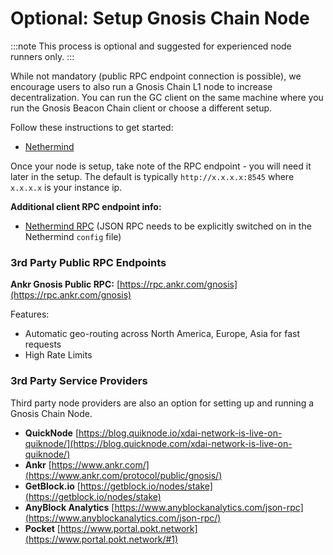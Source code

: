 ---
---

# Optional: Setup Gnosis Chain Node

:::note
This process is optional and suggested for experienced node runners only.
:::

While not mandatory (public RPC endpoint connection is possible), we encourage users to also run a Gnosis Chain L1 node to increase decentralization. You can run the GC client on the same machine where you run the Gnosis Beacon Chain client or choose a different setup.

Follow these instructions to get started:

* [Nethermind](/validators/client/nethermind-node-setup)

Once your node is setup, take note of the RPC endpoint - you will need it later in the setup. The default is typically `http://x.x.x.x:8545` where `x.x.x.x` is your instance ip.

**Additional client RPC endpoint info:**

* [Nethermind RPC](https://docs.nethermind.io/nethermind/ethereum-client/json-rpc) (JSON RPC needs to be explicitly switched on in the Nethermind `config` file)

### 3rd Party Public RPC Endpoints

**Ankr Gnosis Public RPC:** [https://rpc.ankr.com/gnosis](https://rpc.ankr.com/gnosis)

Features:

* Automatic geo-routing across North America, Europe, Asia for fast requests
* High Rate Limits

### 3rd Party Service Providers

Third party node providers are also an option for setting up and running a Gnosis Chain Node.

* **QuickNode** [https://blog.quiknode.io/xdai-network-is-live-on-quiknode/](https://blog.quicknode.com/xdai-network-is-live-on-quiknode/)
* **Ankr** [https://www.ankr.com/](https://www.ankr.com/protocol/public/gnosis/)
* **GetBlock.io** [https://getblock.io/nodes/stake](https://getblock.io/nodes/stake)
* **AnyBlock Analytics** [https://www.anyblockanalytics.com/json-rpc](https://www.anyblockanalytics.com/json-rpc/)
* **Pocket** [https://www.portal.pokt.network](https://www.portal.pokt.network/#1)
